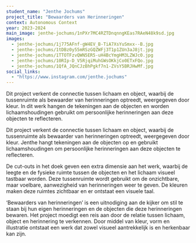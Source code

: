 ```yaml
---
student_name: "Jenthe Jochums"
project_title: "Bewaarders van Herinneringen"
context: Autonomous Context
year: 2023-2024
main_image: jenthe-jochums/1nPXr7MC4RZTDnqnngKEas7RAeN48k9sd.jpg
images:
  - jenthe-jochums/1j775AFnf-gW4EV_B-TiA7XsYuSmxx--B.jpg
  - jenthe-jochums/1tDBz0y55mRSzGQZWFj3T1p1ZUn3aJ8jt.jpg
  - jenthe-jochums/1TTOTFzvQWN5ER5-uH4BcYmgHM3LZWJc0.jpg
  - jenthe-jochums/10RIp-D_V5RjqiMuhGWsOKkjCo0ETxFQo.jpg
  - jenthe-jochums/1QfA_JQnCJzBhPgkf7n1-ZVsY5BRJHwMf.jpg
social_links:
  - "https://www.instagram.com/jenthe.jochums"
---
```

Dit project verkent de connectie tussen lichaam en object, waarbij de tussenruimte als bewaarder van herinneringen optreedt, weergegeven door kleur. In dit werk hangen de tekeningen aan de objecten en worden lichaamshoudingen gebruikt om persoonlijke herinneringen aan deze objecten te reflecteren.

Dit project verkent de connectie tussen lichaam en object, waarbij de tussenruimte als bewaarder van herinneringen optreedt, weergegeven door kleur. Jenthe hangt tekeningen aan de objecten op en gebruikt lichaamshoudingen om persoonlijke herinneringen aan deze objecten te reflecteren.

De cut-outs in het doek geven een extra dimensie aan het werk, waarbij de leegte en de fysieke ruimte tussen de objecten en het lichaam visueel tastbaar worden. Deze tussenruimte wordt gebruikt om de onzichtbare, maar voelbare, aanwezigheid van herinneringen weer te geven. De kleuren maken deze ruimtes zichtbaar en er ontstaat een visuele taal. 

‘Bewaarders van herinneringen’ is een uitnodiging aan de kijker om stil te staan bij hun eigen herinneringen en de objecten die deze herinneringen bewaren. Het project moedigt een reis aan door de relatie tussen lichaam, object en herinnering te verkennen. Door middel van kleur, vorm en illustratie ontstaat een werk dat zowel visueel aantrekkelijk is en herkenbaar kan zijn. 
